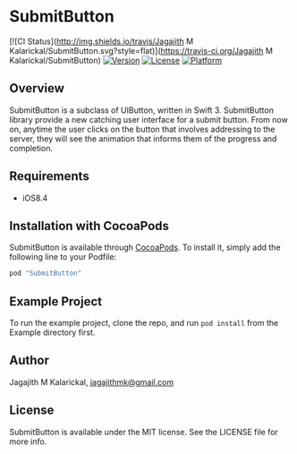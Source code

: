 # SubmitButton

[![CI Status](http://img.shields.io/travis/Jagajith M Kalarickal/SubmitButton.svg?style=flat)](https://travis-ci.org/Jagajith M Kalarickal/SubmitButton)
[![Version](https://img.shields.io/cocoapods/v/SubmitButton.svg?style=flat)](http://cocoapods.org/pods/SubmitButton)
[![License](https://img.shields.io/cocoapods/l/SubmitButton.svg?style=flat)](http://cocoapods.org/pods/SubmitButton)
[![Platform](https://img.shields.io/cocoapods/p/SubmitButton.svg?style=flat)](http://cocoapods.org/pods/SubmitButton)

## Overview

SubmitButton is a subclass of UIButton, written in Swift 3. SubmitButton library provide a new catching user interface for a submit button. From now on, anytime the user clicks on the button that involves addressing to the server, they will see the animation that informs them of the progress and completion.


## Requirements
* iOS8.4

## Installation with CocoaPods

SubmitButton is available through [CocoaPods](http://cocoapods.org). To install
it, simply add the following line to your Podfile:

```ruby
pod "SubmitButton"
```

## Example Project

To run the example project, clone the repo, and run `pod install` from the Example directory first.

## Author

Jagajith M Kalarickal, jagajithmk@gmail.com

## License

SubmitButton is available under the MIT license. See the LICENSE file for more info.
